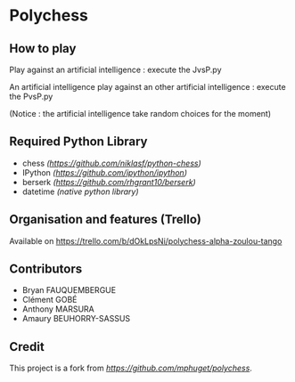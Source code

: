 # Polychess

## How to play

Play against an artificial intelligence : execute the JvsP.py

An artificial intelligence play against an other artificial intelligence : execute the PvsP.py

(Notice : the artificial intelligence take random choices for the moment)

## Required Python Library

* chess *(https://github.com/niklasf/python-chess)*
* IPython *(https://github.com/ipython/ipython)*
* berserk *(https://github.com/rhgrant10/berserk)*
* datetime *(native python library)*

## Organisation and features (Trello)
 Available on https://trello.com/b/dOkLpsNi/polychess-alpha-zoulou-tango
 
## Contributors

* Bryan FAUQUEMBERGUE
* Clément GOBÉ
* Anthony MARSURA
* Amaury BEUHORRY-SASSUS

## Credit
This project is a fork from *https://github.com/mphuget/polychess*.
